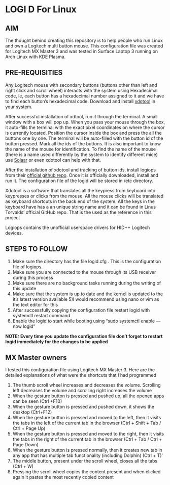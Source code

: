 # LOGI D For Linux

## AIM
The thought behind creating this repository is to help people who run Linux and own a Logitech multi button mouse. This configuration file was created for Logitech MX Master 3 and was tested in Surface Laptop 3 running on Arch Linux with KDE Plasma. 

## PRE-REQUISITIES 
Any Logitech mouse with secondary buttons (buttons other than left and right click and scroll wheel) interacts with the system using Hexadecimal code, ie, each button has a hexadecimal number assigned to it and we have to find each button’s hexadecimal code. Download and install [xdotool](https://blog.hostonnet.com/installation-of-xdotool-on-linux) in your system. 

After successful installation of xdtool, run it through the terminal. A small window with a box will pop up. When you pass your mouse through the box, it auto-fills the terminal with the exact pixel coordinates on where the cursor is currently located. Position the cursor inside the box and press the all the buttons one by one. The terminal will be auto-filled with the button id of the button pressed. Mark all the ids of the buttons. It is also important to know the name of the mouse for identification. To find the name of the mouse (there is a name used differently by the system to identify different mice) use [Solaar](https://pwr-solaar.github.io/Solaar/) or even xdotool can help with that. 

After the installation of xdotool and tracking of button ids, install logiops from their [official github repo](https://github.com/PixlOne/logiops). Once it is officially downloaded, install and run it. The configuration file of the logid will be stored in /etc directory.

Xdotool is a software that translates all the keypress from keyboard into keypresses or clicks from the mouse. All the mouse clicks will be translated as keyboard shortcuts in the back end of the system. All the keys in the keyboard have has a an unique string name and it can be found in Linus Torvalds’ official GitHub repo. That is the used as the reference in this project

Logiops contains the unofficial userspace drivers for HID++ Logitech devices.

## STEPS TO FOLLOW
1) Make sure the directory has the file logid.cfg . This is the configuration file of logiops. 
2) Make sure you are connected to the mouse through its USB receiver during this process
3) Make sure there are no background tasks running during the writing of this update
4) Make sure that the system is up to date and the kernel is updated to the it’s latest version available 
5)I would recommend using nano or vim as the text editor for this
6) After successfully copying the configuration file restart logid with systemctl restart command
7) Enable the logid to start while booting using “sudo systemctl enable —now logid”

**NOTE:** **Every time you update the configuration file don’t forget to restart logid immediately for the changes to be applied**
## MX Master owners

I tested this configuration file using Logitech MX Master 3. Here are the detailed explanations of what were the shortcuts that I had programmed

1) The thumb scroll wheel increases and decreases the volume. Scrolling left decreases the volume and scrolling right increases the volume
2) When the gesture button is pressed and pushed up, all the opened apps can be seen (Ctrl +F10)
3) When the gesture button is pressed and pushed down, it shows the desktop (Ctrl+F12)
4) When the gesture button is pressed and moved to the left, then it visits the tabs in the left of the current tab in the browser (Ctrl + Shift + Tab / Ctrl + Page Up)
5) When the gesture button is pressed and moved to the right, then it visits the tabs in the right of the current tab in the browser (Ctrl + Tab / Ctrl + Page Down)
6) When the gesture button is pressed normally, then it creates new tab in any app that has multiple tab functionality (including Dolphin) (Ctrl + T)’
7) The middle button, present under the scroll wheel, closes all the tabs (Ctrl + W)
8) Pressing the scroll wheel copies the content present and when clicked again it pastes the most recently copied content
